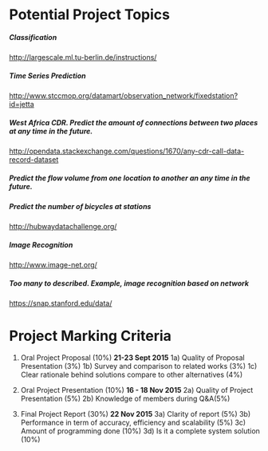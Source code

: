 # Potential Project Topics
##### Classification
http://largescale.ml.tu-berlin.de/instructions/
 
##### Time Series Prediction
http://www.stccmop.org/datamart/observation_network/fixedstation?id=jetta
 
##### West Africa CDR. Predict the amount of connections between two places at any time in the future.
http://opendata.stackexchange.com/questions/1670/any-cdr-call-data-record-dataset
 
##### Predict the flow volume from one location to another an any time in the future.
##### Predict the number of bicycles at stations
http://hubwaydatachallenge.org/
 
##### Image Recognition
http://www.image-net.org/
 
##### Too many to described. Example, image recognition based on network
https://snap.stanford.edu/data/
 

# Project Marking Criteria
 
1. Oral Project Proposal (10%)
**21-23 Sept 2015**
	1a) Quality of Proposal Presentation (3%)
	1b) Survey and comparison to related works (3%)
	1c) Clear rationale behind solutions compare to other alternatives (4%)
 
2. Oral Project Presentation (10%)
**16 - 18 Nov 2015**
	2a) Quality of Project Presentation (5%)
	2b) Knowledge of members during Q&A(5%)
 
3. Final Project Report (30%)
**22 Nov 2015**
     3a) Clarity of report (5%)
     3b) Performance in term of accuracy, efficiency and scalability (5%)
     3c) Amount of programming done (10%)
     3d) Is it a complete system solution (10%) 